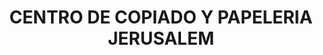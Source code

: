 ---
title: "CENTRO DE COPIADO Y PAPELERIA JERUSALEM"
url: /cholula-puebla/centro-de-copiado-y-papeleria-jerusalem/
shop: Schreibwaren
---